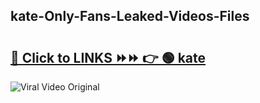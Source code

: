 
 ## kate-Only-Fans-Leaked-Videos-Files

# <h2><a href="https://mediaupload.pro?kate">🔗 Click to LINKS ⏩⏩ 👉 🟢 kate </a></h2>

<a href="https://mediaupload.pro?kate" rel="nofollow" data-target="animated-image.originalLink"><img src="https://i.ibb.co.com/xMMVF88/686577567.gif" alt="Viral Video Original" style="max-width: 100%; display: inline-block;" data-target="animated-image.originalImage"></a>